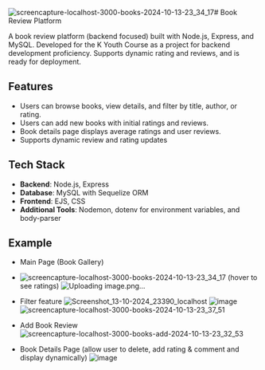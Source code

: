 ![screencapture-localhost-3000-books-2024-10-13-23_34_17](https://github.com/user-attachments/assets/0adccb95-ca12-4425-9b42-5fd0135a8fb5)# Book Review Platform

A book review platform (backend focused) built with Node.js, Express, and MySQL. Developed for the K Youth Course as a project for backend development proficiency. Supports dynamic rating and reviews, and is ready for deployment.

## Features

- Users can browse books, view details, and filter by title, author, or rating.
- Users can add new books with initial ratings and reviews.
- Book details page displays average ratings and user reviews.
- Supports dynamic review and rating updates

## Tech Stack

- **Backend**: Node.js, Express
- **Database**: MySQL with Sequelize ORM
- **Frontend**: EJS, CSS
- **Additional Tools**: Nodemon, dotenv for environment variables, and body-parser

## Example
- Main Page (Book Gallery)
- ![screencapture-localhost-3000-books-2024-10-13-23_34_17](https://github.com/user-attachments/assets/636402af-c1ad-411a-bbea-0a55d8dca55a)
(hover to see ratings)
![Uploading image.png…]()
- Filter feature
![Screenshot_13-10-2024_23390_localhost](https://github.com/user-attachments/assets/c125b75c-1d12-4609-b8c7-5ca9b05c016a)
![image](https://github.com/user-attachments/assets/6c838f8a-6e07-411b-bc24-2db55bc1dfc3)
![screencapture-localhost-3000-books-2024-10-13-23_37_51](https://github.com/user-attachments/assets/98ed32bf-061c-4537-9056-9d046f591ca6)
- Add Book Review
![screencapture-localhost-3000-books-add-2024-10-13-23_32_53](https://github.com/user-attachments/assets/3162c97e-e718-426c-9ba5-5553f73e25d7)

- Book Details Page (allow user to delete, add rating & comment and display dynamically)
![image](https://github.com/user-attachments/assets/e1f2abf9-ae81-4233-a5dc-ac8d1f4ec196)
